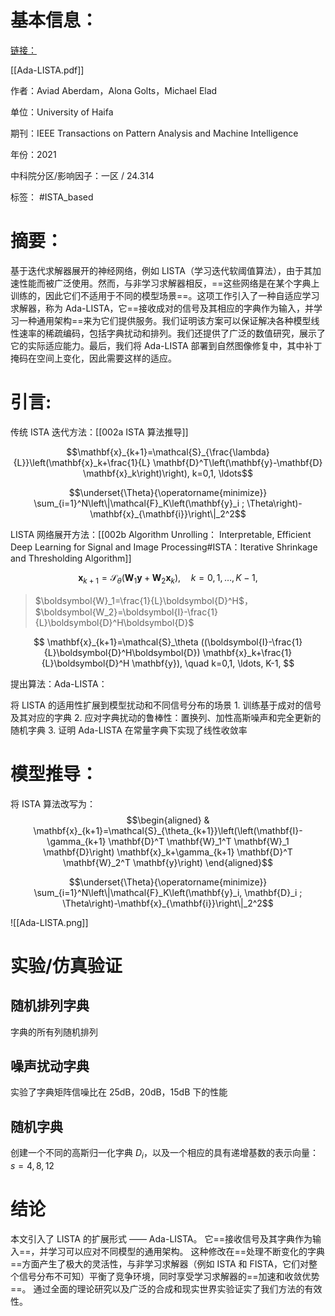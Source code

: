 # 基本信息：

[链接：](https://arxiv.org/abs/2001.08456)

[[Ada-LISTA.pdf]]

作者：Aviad Aberdam，Alona Golts，Michael Elad

单位：University of Haifa

期刊：IEEE Transactions on Pattern Analysis and Machine Intelligence

年份：2021

中科院分区/影响因子：一区 / 24.314

标签： #ISTA_based 

# 摘要：

基于迭代求解器展开的神经网络，例如 LISTA（学习迭代软阈值算法），由于其加速性能而被广泛使用。然而，与非学习求解器相反，==这些网络是在某个字典上训练的，因此它们不适用于不同的模型场景==。这项工作引入了一种自适应学习求解器，称为 Ada-LISTA，它==接收成对的信号及其相应的字典作为输入，并学习一种通用架构==来为它们提供服务。我们证明该方案可以保证解决各种模型线性速率的稀疏编码，包括字典扰动和排列。我们还提供了广泛的数值研究，展示了它的实际适应能力。最后，我们将 Ada-LISTA 部署到自然图像修复中，其中补丁掩码在空间上变化，因此需要这样的适应。

# 引言:

传统 ISTA 迭代方法：[[002a ISTA 算法推导]]

$$\mathbf{x}_{k+1}=\mathcal{S}_{\frac{\lambda}{L}}\left(\mathbf{x}_k+\frac{1}{L} \mathbf{D}^T\left(\mathbf{y}-\mathbf{D} \mathbf{x}_k\right)\right), k=0,1, \ldots$$

$$\underset{\Theta}{\operatorname{minimize}} \sum_{i=1}^N\left\|\mathcal{F}_K\left(\mathbf{y}_i ; \Theta\right)-\mathbf{x}_{\mathbf{i}}\right\|_2^2$$

LISTA 网络展开方法：[[002b Algorithm Unrolling： Interpretable, Efficient Deep Learning for Signal and Image Processing#ISTA：Iterative Shrinkage and Thresholding Algorithm]]

$$\mathbf{x}_{k+1}=\mathcal{S}_\theta\left(\mathbf{W}_1 \mathbf{y}+\mathbf{W}_2 \mathbf{x}_k\right), \quad k=0,1, \ldots, K-1,$$
>$\boldsymbol{W}_1=\frac{1}{L}\boldsymbol{D}^H$， $\boldsymbol{W_2}=\boldsymbol{I}-\frac{1}{L}\boldsymbol{D}^H\boldsymbol{D}$

$$
\mathbf{x}_{k+1}=\mathcal{S}_\theta ((\boldsymbol{I}-\frac{1}{L}\boldsymbol{D}^H\boldsymbol{D}) \mathbf{x}_k+\frac{1}{L}\boldsymbol{D}^H \mathbf{y}), \quad k=0,1, \ldots, K-1,
$$

提出算法：Ada-LISTA：

将 LISTA 的适用性扩展到模型扰动和不同信号分布的场景
	1. 训练基于成对的信号及其对应的字典
	2. 应对字典扰动的鲁棒性：置换列、加性高斯噪声和完全更新的随机字典
	3. 证明 Ada-LISTA 在常量字典下实现了线性收敛率

# 模型推导：

将 ISTA 算法改写为：
$$\begin{aligned}
& \mathbf{x}_{k+1}=\mathcal{S}_{\theta_{k+1}}\left(\left(\mathbf{I}-\gamma_{k+1} \mathbf{D}^T \mathbf{W}_1^T \mathbf{W}_1 \mathbf{D}\right) \mathbf{x}_k+\gamma_{k+1} \mathbf{D}^T \mathbf{W}_2^T \mathbf{y}\right)
\end{aligned}$$

$$\underset{\Theta}{\operatorname{minimize}} \sum_{i=1}^N\left\|\mathcal{F}_K\left(\mathbf{y}_i, \mathbf{D}_i ; \Theta\right)-\mathbf{x}_{\mathbf{i}}\right\|_2^2$$

![[Ada-LISTA.png]]

# 实验/仿真验证

## 随机排列字典

字典的所有列随机排列

## 噪声扰动字典

实验了字典矩阵信噪比在 25dB，20dB，15dB 下的性能

## 随机字典

创建一个不同的高斯归一化字典 $D_i$，以及一个相应的具有递增基数的表示向量：$s = 4, 8, 12$

# 结论

本文引入了 LISTA 的扩展形式 —— Ada-LISTA。
它==接收信号及其字典作为输入==，并学习可以应对不同模型的通用架构。
这种修改在==处理不断变化的字典==方面产生了极大的灵活性，与非学习求解器（例如 ISTA 和 FISTA，它们对整个信号分布不可知）平衡了竞争环境，同时享受学习求解器的==加速和收敛优势==。
通过全面的理论研究以及广泛的合成和现实世界实验证实了我们方法的有效性。